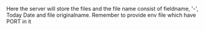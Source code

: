 Here the server will store the files and the file name consist of fieldname, '-', Today Date and file originalname.
Remember to provide env file which have PORT in it
